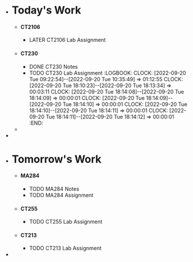 - # Today's Work
	- #### CT2106
		- LATER CT2106 Lab Assignment
	- #### CT230
		- DONE CT230 Notes
		- TODO CT230 Lab Assignment
		  :LOGBOOK:
		  CLOCK: [2022-09-20 Tue 09:22:54]--[2022-09-20 Tue 10:35:49] =>  01:12:55
		  CLOCK: [2022-09-20 Tue 18:10:23]--[2022-09-20 Tue 18:13:34] =>  00:03:11
		  CLOCK: [2022-09-20 Tue 18:14:08]--[2022-09-20 Tue 18:14:09] =>  00:00:01
		  CLOCK: [2022-09-20 Tue 18:14:09]--[2022-09-20 Tue 18:14:10] =>  00:00:01
		  CLOCK: [2022-09-20 Tue 18:14:10]--[2022-09-20 Tue 18:14:11] =>  00:00:01
		  CLOCK: [2022-09-20 Tue 18:14:11]--[2022-09-20 Tue 18:14:12] =>  00:00:01
		  :END:
	-
-
- # Tomorrow's Work
	- #### MA284
		- TODO MA284 Notes
		- TODO MA284 Assignment
	- #### CT255
		- TODO CT255 Lab Assignment
	- #### CT213
		- TODO CT213 Lab Assignment
-